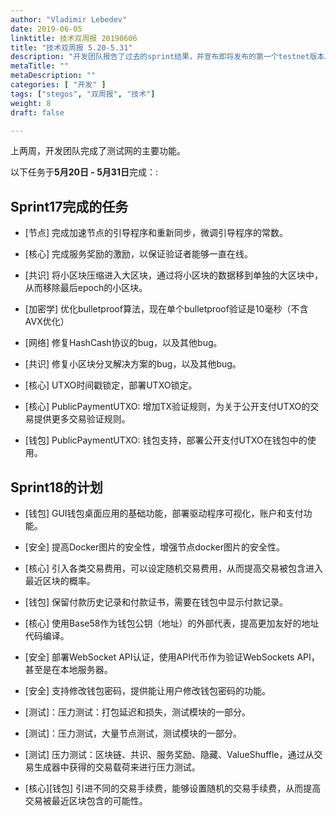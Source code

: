 ```yaml
---
author: "Vladimir Lebedev"
date: 2019-06-05
linktitle: 技术双周报 20190606
title: "技术双周报 5.20-5.31"
description: "开发团队报告了过去的sprint结果，并宣布即将发布的第一个testnet版本。"
metaTitle: ""
metaDescription: ""
categories: [ "开发" ]
tags: ["stegos", "双周报", "技术"]
weight: 8
draft: false

---
```


上两周，开发团队完成了测试网的主要功能。

以下任务于**5月20日 - 5月31日**完成：:

## Sprint17完成的任务

- [节点] 完成加速节点的引导程序和重新同步，微调引导程序的常数。

- [核心] 完成服务奖励的激励，以保证验证者能够一直在线。

- [共识] 将小区块压缩进入大区块，通过将小区块的数据移到单独的大区块中，从而移除最后epoch的小区块。

- [加密学] 优化bulletproof算法，现在单个bulletproof验证是10毫秒（不含AVX优化）

- [网络] 修复HashCash协议的bug，以及其他bug。

- [共识] 修复小区块分叉解决方案的bug，以及其他bug。

- [核心] UTXO时间戳锁定，部署UTXO锁定。

- [核心] PublicPaymentUTXO: 增加TX验证规则，为关于公开支付UTXO的交易提供更多交易验证规则。

- [钱包] PublicPaymentUTXO: 钱包支持，部署公开支付UTXO在钱包中的使用。


## Sprint18的计划

- [钱包] GUI钱包桌面应用的基础功能，部署驱动程序可视化，账户和支付功能。

- [安全] 提高Docker图片的安全性，增强节点docker图片的安全性。

- [核心] 引入各类交易费用，可以设定随机交易费用，从而提高交易被包含进入最近区块的概率。

- [钱包] 保留付款历史记录和付款证书，需要在钱包中显示付款记录。

- [核心] 使用Base58作为钱包公钥（地址）的外部代表，提高更加友好的地址代码编译。

- [安全] 部署WebSocket API认证，使用API代币作为验证WebSockets API，甚至是在本地服务器。

- [安全] 支持修改钱包密码，提供能让用户修改钱包密码的功能。

- [测试]：压力测试：打包延迟和损失，测试模块的一部分。

- [测试]：压力测试，大量节点测试，测试模块的一部分。

- [测试] 压力测试：区块链、共识、服务奖励、隐藏、ValueShuffle，通过从交易生成器中获得的交易载荷来进行压力测试。

- [核心][钱包] 引进不同的交易手续费，能够设置随机的交易手续费，从而提高交易被最近区块包含的可能性。
